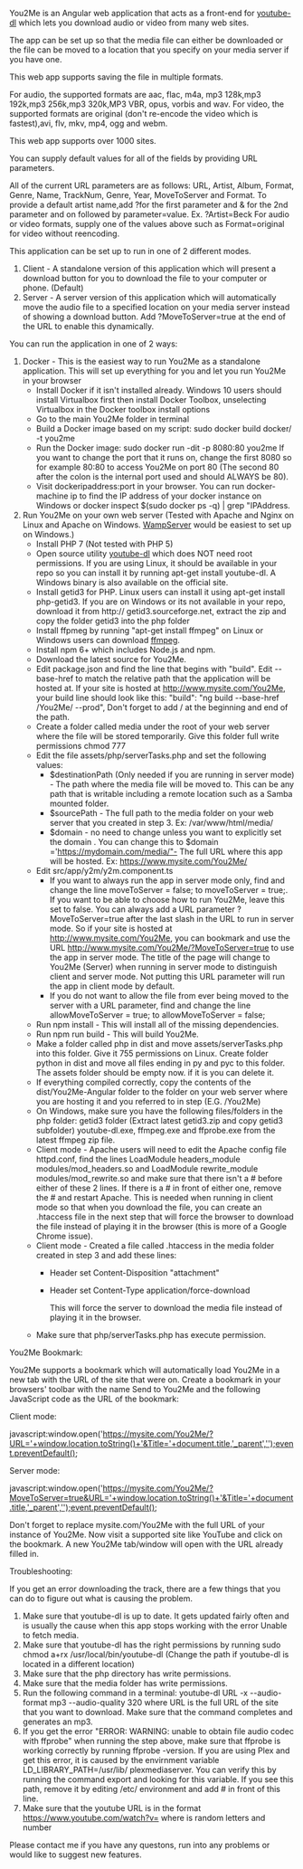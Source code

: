 You2Me is an Angular web application that acts as a front-end for [youtube-dl](https://rg3.github.io/youtube-dl/) which lets you download audio or video from many web sites. 

The app can be set up so that the media file can either be downloaded or the file can be moved to a location that you specify on your media server if you have one. 

This web app supports saving the file in multiple formats.

For audio, the supported formats are aac, flac, m4a, mp3 128k,mp3 192k,mp3 256k,mp3 320k,MP3 VBR, opus, vorbis and wav.
For video, the supported formats are original (don't re-encode the video which is fastest),avi, flv, mkv, mp4, ogg and webm.

This web app supports over 1000 sites.

You can supply default values for all of the fields by providing URL parameters.

All of the current URL parameters are as follows: URL, Artist, Album, Format, Genre, Name, TrackNum, Genre, Year, MoveToServer and Format. To provide a default artist name,add ?for the first parameter and & for the 2nd parameter and on followed by parameter=value. Ex. ?Artist=Beck  For audio or video formats, supply one of the values above such as Format=original for video without reencoding.

This application can be set up to run in one of 2 different modes. 

1. Client - A standalone version of this application which will present a download button for you to download the file to your computer or phone. (Default)
2. Server - A server version of this application which will automatically move the audio file to a specified location on your media server instead of showing a download button.             Add ?MoveToServer=true at the end of the URL to enable this dynamically.

You can run the application in one of 2 ways:

1. Docker - This is the easiest way to run You2Me as a standalone application. This will set up everything for you and let you run You2Me in your browser   
   - Install Docker if it isn't installed already. Windows 10 users should install Virtualbox first then install Docker Toolbox, unselecting Virtualbox in the Docker toolbox install options
   - Go to the main You2Me folder in terminal
   - Build a Docker image based on my script: sudo docker build docker/ -t you2me
   - Run the Docker image: sudo docker run -dit -p 8080:80 you2me If you want to change the port that it runs on, change the first 8080 so for example 80:80 to access You2Me on port 80 (The second 80 after the colon is the internal port used and should ALWAYS be 80).
   - Visit dockeripaddress:port in your browser. You can run docker-machine ip to find the IP address of your docker instance on Windows or docker inspect $(sudo docker ps -q) | grep \"IPAddress.
2. Run You2Me on your own web server (Tested with Apache and Nginx on Linux and Apache on Windows. [WampServer](http://www.wampserver.com) would be easiest to set up on Windows.)
   - Install  PHP 7 (Not tested with PHP 5) 
   - Open source utility [youtube-dl](https://rg3.github.io/youtube-dl/) which does NOT need root permissions. If you are using Linux, it should be available in your repo so you can install it by running apt-get install youtube-dl. A Windows binary is also available on the official site.
   - Install getid3 for PHP. Linux users can install it using apt-get install php-getid3. If you are on Windows or its not available in your repo, download it from http://    getid3.sourceforge.net, extract the zip and copy the folder getid3 into the php folder
   - Install ffpmeg by running "apt-get install ffmpeg" on Linux or Windows users can download [ffmpeg](https://ffmpeg.org/).
   - Install npm 6+ which includes Node.js and npm.
   - Download the latest source for You2Me.
   - Edit package.json and find the line that begins with "build". Edit --base-href to match the relative path that the application will be hosted at. If your site is hosted at http://www.mysite.com/You2Me, your build line should look like this: "build": "ng build --base-href /You2Me/ --prod", Don't forget to add / at the beginning and end of the path.
   - Create a folder called media under the root of your web server where the file will be stored temporarily. Give this folder full write permissions chmod 777
   - Edit the file assets/php/serverTasks.php and set the following values: 
     - $destinationPath (Only needed if you are running in server mode) - The path where the media file will be moved to. This can be any path that is writable including a remote location such as a Samba mounted folder.
     - $sourcePath - The full path to the media folder on your web server that you created in step 3. Ex: /var/www/html/media/
     - $domain - no need to change unless you want to explicitly set the domain . You can change this to $domain ='https://mydomain.com/media/"- The full URL where this app      will be hosted. Ex: https://www.mysite.com/You2Me/
   - Edit src/app/y2m/y2m.component.ts 
     - If you want to always run the app in server mode only, find and change the line moveToServer = false; to moveToServer = true;. If you want to be able to choose how to run You2Me, leave this set to false. You can always add a URL parameter ?MoveToServer=true after the last slash in the URL to run in server mode. So if your site is hosted at http://www.mysite.com/You2Me, you can bookmark and use the URL http://www.mysite.com/You2Me/?MoveToServer=true to use the app in server mode. The title of the page will change to You2Me (Server) when running in server mode to distinguish client and server mode. Not putting this URL parameter will run the app in client mode by default.
     - If you do not want to allow the file from ever being moved to the server with a URL parameter, find and change the line allowMoveToServer = true; to allowMoveToServer = false;
   - Run npm install - This will install all of the missing dependencies.
   - Run npm run build - This will build You2Me.
   - Make a folder called php in dist and move assets/serverTasks.php into this folder. Give it 755 permissions on Linux. Create folder python in dist and move all files ending in py and pyc to this folder. The assets folder should be empty now. if it is you can delete it.   
   - If everything compiled correctly, copy the contents of the dist/You2Me-Angular folder to the folder on your web server where you are hosting it and you referred to in step (E.G. /You2Me)
   - On Windows, make sure you have the following files/folders in the php folder: getid3 folder (Extract latest getid3.zip and copy getid3 subfolder) youtube-dl.exe, ffmpeg.exe and ffprobe.exe from the latest ffmpeg zip file.
   - Client mode - Apache users will need to edit the Apache config file httpd.conf, find the lines LoadModule headers_module modules/mod_headers.so and LoadModule rewrite_module modules/mod_rewrite.so and make sure that there isn't a # before either of these 2 lines. If there is a # in front of either one, remove the # and restart Apache. This is needed when running in client mode so that when you download the file, you can create an .htaccess file in the next step that will force the browser to download the file instead of playing it in the browser (this is more of a Google Chrome issue).
   - Client mode - Created a file called .htaccess in the media folder created in step 3 and add these lines:
     - Header set Content-Disposition "attachment"
     - Header set Content-Type application/force-download

       This will force the server to download the media file instead of playing it in the browser.
   - Make sure that php/serverTasks.php has execute permission.

You2Me Bookmark:

You2Me supports a bookmark which will automatically load You2Me in a new tab with the URL of the site that were on. Create a bookmark in your browsers' toolbar with the name Send to You2Me and the following JavaScript code as the URL of the bookmark:

Client mode:

javascript:window.open('https://mysite.com/You2Me/?URL='+window.location.toString()+'&Title='+document.title,'_parent','');event.preventDefault();

Server mode:

javascript:window.open('https://mysite.com/You2Me/?MoveToServer=true&URL='+window.location.toString()+'&Title='+document.title,'_parent','');event.preventDefault();

Don't forget to replace mysite.com/You2Me with the full URL of your instance of You2Me. Now visit a supported site like YouTube and click on the bookmark. A new You2Me tab/window will open with the URL already filled in. 

Troubleshooting: 

If you get an error downloading the track, there are a few things that you can do to figure out what is causing the problem.

1. Make sure that youtube-dl is up to date. It gets updated fairly often and is usually the cause when this app stops working with the error Unable to      fetch media.
2. Make sure that youtube-dl has the right permissions by running sudo chmod a+rx /usr/local/bin/youtube-dl (Change the path if youtube-dl is located in    a different location)
3. Make sure that the php directory has write permissions.
4. Make sure that the media folder has write permissions. 
5. Run the following command in a terminal: youtube-dl URL -x --audio-format mp3 --audio-quality 320 where URL is the full URL of the site that you want    to download. Make sure that the command completes and generates an mp3.
6. If you get the error "ERROR: WARNING: unable to obtain file audio codec with ffprobe" when running the step above, make sure that ffprobe is working     correctly by running ffprobe -version. If you are using Plex and get this error, it is caused by the envirnment variable LD_LIBRARY_PATH=/usr/lib/       plexmediaserver. You can verify this by running the command export and looking for this variable. If you see this path, remove it by editing /etc/       environment and add # in front of this line.
7. Make sure that the youtube URL is in the format https://www.youtube.com/watch?v=<YOUTUBEID> where <YOUTUBEID> is random letters and number

Please contact me if you have any questons, run into any problems or would like to suggest new features. 